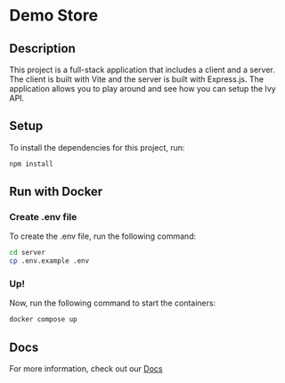 # Demo Store

## Description

This project is a full-stack application that includes a client and a server. The client is built with Vite and the server is built with Express.js.
The application allows you to play around and see how you can setup the Ivy API.

## Setup

To install the dependencies for this project, run:

```bash
npm install
```

## Run with Docker

### Create .env file

To create the .env file, run the following command:

```bash
cd server
cp .env.example .env
```

### Up!

Now, run the following command to start the containers:

```bash
docker compose up
```

## Docs

For more information, check out our [Docs](https://docs.getivy.de/)

